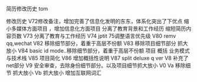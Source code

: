简历修改历史 tom

修改历史
V72修改备注，增加完善了信息化发明的东东，体系化突出了下优点
缩小多媒体方面项目 ，增加信息化方面项目
分离了教育背景和工作经历
缩短简历内容页数
V73 分离了教育与工作经历
V74 jptit 75调整语言优先级
 V80  remv qq,wechat
V82 移除细节部分，着重于高层不份额
V83 移除项目细节部分 抓大放小
V84  basic id mode..移除细节部分，着重于高层不份额
项目 概括 业务模式 与技术栈
V85 项目简化
V86 增加概括性说明
V87 split deluxe q ver
V8 补充了net部分
V9 安全审查，去除身份细节部分。以及项目细节抓大放小
V0 
Va  移除细节 抓大放小
Vb 抓大放小 增加互联网词汇



